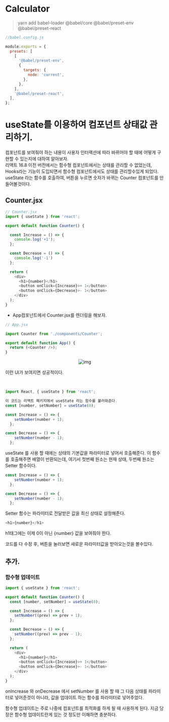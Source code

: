 # Calculator

> yarn add babel-loader @babel/core @babel/preset-env @babel/preset-react
> 

```javascript
//babel.config.js

module.exports = {
  presets: [
    [
      '@babel/preset-env',
      {
        targets: {
          node: 'current',
        },
      },
    ],
    '@babel/preset-react',
  ],
};
```

# useState를 이용하여 컴포넌트 상태값 관리하기.

컴포넌트를 보여줘야 하는 내용이 사용자 인터랙션에 따라 바뀌어야 할 때에 어떻게 구현할 수 있는지에 대하여 알아보자. <br>
리액트 16.8 이전 버전에서는 함수형 컴포넌트에서는 상태를 관리할 수 없었는데, Hooks라는 기능이 도입되면서 함수형 컴포넌트에서도 상태를 관리할수있게 되었다. <br>
useState 라는 함수를 호출하여, 버튼을 누르면 숫자가 바뀌는 Counter 컴포넌트를 만들어볼것이다.

## Counter.jsx

```javascript
// Counter.jsx
import { useState } from 'react';

export default function Counter() {

  const Increase = () => {
    console.log('+1');
  };

  const Decrease = () => {
    console.log('-1')
  };

  return (
    <div>
      <h1>{number}</h1>
      <button onClick={Increase}>+ 1</button>
      <button onClick={Decrease}>- 1</button>
    </div>
  );
}

```

- App컴포넌트에서 Counter.jsx를 렌더링을 해보자.

```javascript
// App.jsx

import Counter from './components/Counter';

export default function App() {
  return (<Counter />);
}

```

<div align=center>

![img](https://s3.us-west-2.amazonaws.com/secure.notion-static.com/6353fd38-5007-4b8c-9b6a-bd38e17ad9d2/Untitled.png?X-Amz-Algorithm=AWS4-HMAC-SHA256&X-Amz-Content-Sha256=UNSIGNED-PAYLOAD&X-Amz-Credential=AKIAT73L2G45EIPT3X45%2F20220607%2Fus-west-2%2Fs3%2Faws4_request&X-Amz-Date=20220607T140617Z&X-Amz-Expires=86400&X-Amz-Signature=f9d82f4b31d58d9bfc08c58f5163d5bb38b79d3d752a2fdf205d4db3ab7e0432&X-Amz-SignedHeaders=host&response-content-disposition=filename%20%3D%22Untitled.png%22&x-id=GetObject)
</div>

이런 UI가 보여지면 성공적이다.

<br>

```javascript
import React, { useState } from 'react';

이 코드는 리액트 패키지에서 useState 라는 함수를 불러와준다.
const [number, setNumber] = useState(0);

const Increase = () => {
    setNumber(number + 1);
  };

const Decrease = () => {
    setNumber(number - 1);
  };
```

useState 를 사용 할 때에는 상태의 기본값을 파라미터로 넣어서 호출해준다. 이 함수를 호출해주면 배열이 반환되는데, 여기서 첫번째 원소는 현재 상태, 두번째 원소는 Setter 함수이다.

```javascript
const Increase = () => {
    setNumber(number + 1);
  };

const Decrease = () => {
    setNumber(number - 1);
  };
```

Setter 함수는 파라미터로 전달받은 값을 최신 상태로 설정해준다.
```javascript
<h1>{number}</h1>
```

h1태그에는 이제 0이 아닌 {number} 값을 보여줘야 한다.

코드를 다 수정 후, 버튼을 눌러보면 새로운 파라미터값을 받아오는것을 볼수있다.

## 추가.

### 함수형 업데이트

```javascript
import { useState } from 'react';

export default function Counter() {
  const [number, setNumber] = useState(0);

  const Increase = () => {
    setNumber((prev) => prev + 1);
  };

  const Decrease = () => {
    setNumber((prev) => prev - 1);
  };

  return (
    <div>
      <h1>{number}</h1>
      <button onClick={Increase}>+ 1</button>
      <button onClick={Decrease}>- 1</button>
    </div>
  );
}

```

onIncrease 와 onDecrease 에서 setNumber 를 사용 할 때 그 다음 상태를 파라미터로 넣어준것이 아니라, 
값을 업데이트 하는 함수를 파라미터로 넣어주었다.

함수형 업데이트는 주로 나중에 컴포넌트를 최적화를 하게 될 때 사용하게 된다. 지금 당장은 함수형 업데이트란게 있는 것 정도만 이해하면 충분하다.

```toc
```
